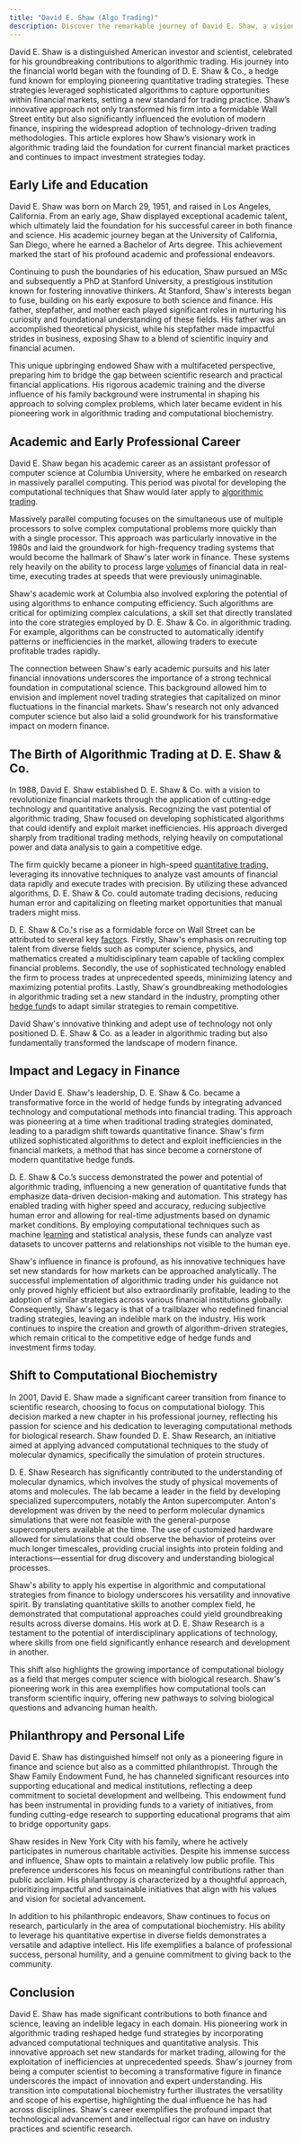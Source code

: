```yaml
---
title: "David E. Shaw (Algo Trading)"
description: Discover the remarkable journey of David E. Shaw, a visionary American investor and scientist renowned for his groundbreaking contributions to algorithmic trading. Founding D. E. Shaw & Co., his innovative quantitative strategies revolutionized the financial markets, influencing the evolution of modern finance and inspiring widespread adoption of technology-driven trading methodologies. Explore Shaw's legacy as a pioneer who transformed Wall Street with advanced algorithms, setting new standards for trading practices and continually impacting investment strategies today.
---
```






David E. Shaw is a distinguished American investor and scientist, celebrated for his groundbreaking contributions to algorithmic trading. His journey into the financial world began with the founding of D. E. Shaw & Co., a hedge fund known for employing pioneering quantitative trading strategies. These strategies leveraged sophisticated algorithms to capture opportunities within financial markets, setting a new standard for trading practice. Shaw’s innovative approach not only transformed his firm into a formidable Wall Street entity but also significantly influenced the evolution of modern finance, inspiring the widespread adoption of technology-driven trading methodologies. This article explores how Shaw’s visionary work in algorithmic trading laid the foundation for current financial market practices and continues to impact investment strategies today.


## Early Life and Education

David E. Shaw was born on March 29, 1951, and raised in Los Angeles, California. From an early age, Shaw displayed exceptional academic talent, which ultimately laid the foundation for his successful career in both finance and science. His academic journey began at the University of California, San Diego, where he earned a Bachelor of Arts degree. This achievement marked the start of his profound academic and professional endeavors.

Continuing to push the boundaries of his education, Shaw pursued an MSc and subsequently a PhD at Stanford University, a prestigious institution known for fostering innovative thinkers. At Stanford, Shaw's interests began to fuse, building on his early exposure to both science and finance. His father, stepfather, and mother each played significant roles in nurturing his curiosity and foundational understanding of these fields. His father was an accomplished theoretical physicist, while his stepfather made impactful strides in business, exposing Shaw to a blend of scientific inquiry and financial acumen.

This unique upbringing endowed Shaw with a multifaceted perspective, preparing him to bridge the gap between scientific research and practical financial applications. His rigorous academic training and the diverse influence of his family background were instrumental in shaping his approach to solving complex problems, which later became evident in his pioneering work in algorithmic trading and computational biochemistry.


## Academic and Early Professional Career

David E. Shaw began his academic career as an assistant professor of computer science at Columbia University, where he embarked on research in massively parallel computing. This period was pivotal for developing the computational techniques that Shaw would later apply to [algorithmic trading](/wiki/algorithmic-trading).

Massively parallel computing focuses on the simultaneous use of multiple processors to solve complex computational problems more quickly than with a single processor. This approach was particularly innovative in the 1980s and laid the groundwork for high-frequency trading systems that would become the hallmark of Shaw's later work in finance. These systems rely heavily on the ability to process large [volume](/wiki/volume-trading-strategy)s of financial data in real-time, executing trades at speeds that were previously unimaginable.

Shaw's academic work at Columbia also involved exploring the potential of using algorithms to enhance computing efficiency. Such algorithms are critical for optimizing complex calculations, a skill set that directly translated into the core strategies employed by D. E. Shaw & Co. in algorithmic trading. For example, algorithms can be constructed to automatically identify patterns or inefficiencies in the market, allowing traders to execute profitable trades rapidly.

The connection between Shaw's early academic pursuits and his later financial innovations underscores the importance of a strong technical foundation in computational science. This background allowed him to envision and implement novel trading strategies that capitalized on minor fluctuations in the financial markets. Shaw's research not only advanced computer science but also laid a solid groundwork for his transformative impact on modern finance.


## The Birth of Algorithmic Trading at D. E. Shaw & Co.

In 1988, David E. Shaw established D. E. Shaw & Co. with a vision to revolutionize financial markets through the application of cutting-edge technology and quantitative analysis. Recognizing the vast potential of algorithmic trading, Shaw focused on developing sophisticated algorithms that could identify and exploit market inefficiencies. His approach diverged sharply from traditional trading methods, relying heavily on computational power and data analysis to gain a competitive edge.

The firm quickly became a pioneer in high-speed [quantitative trading](/wiki/quantitative-trading), leveraging its innovative techniques to analyze vast amounts of financial data rapidly and execute trades with precision. By utilizing these advanced algorithms, D. E. Shaw & Co. could automate trading decisions, reducing human error and capitalizing on fleeting market opportunities that manual traders might miss.

D. E. Shaw & Co.'s rise as a formidable force on Wall Street can be attributed to several key [factor](/wiki/factor-investing)s. Firstly, Shaw's emphasis on recruiting top talent from diverse fields such as computer science, physics, and mathematics created a multidisciplinary team capable of tackling complex financial problems. Secondly, the use of sophisticated technology enabled the firm to process trades at unprecedented speeds, minimizing latency and maximizing potential profits. Lastly, Shaw's groundbreaking methodologies in algorithmic trading set a new standard in the industry, prompting other [hedge fund](/wiki/hedge-fund-trading-strategies)s to adapt similar strategies to remain competitive.

David Shaw's innovative thinking and adept use of technology not only positioned D. E. Shaw & Co. as a leader in algorithmic trading but also fundamentally transformed the landscape of modern finance.


## Impact and Legacy in Finance

Under David E. Shaw's leadership, D. E. Shaw & Co. became a transformative force in the world of hedge funds by integrating advanced technology and computational methods into financial trading. This approach was pioneering at a time when traditional trading strategies dominated, leading to a paradigm shift towards quantitative finance. Shaw's firm utilized sophisticated algorithms to detect and exploit inefficiencies in the financial markets, a method that has since become a cornerstone of modern quantitative hedge funds.

D. E. Shaw & Co.’s success demonstrated the power and potential of algorithmic trading, influencing a new generation of quantitative funds that emphasize data-driven decision-making and automation. This strategy has enabled trading with higher speed and accuracy, reducing subjective human error and allowing for real-time adjustments based on dynamic market conditions. By employing computational techniques such as machine l[earning](/wiki/earning-announcement) and statistical analysis, these funds can analyze vast datasets to uncover patterns and relationships not visible to the human eye.

Shaw's influence in finance is profound, as his innovative techniques have set new standards for how markets can be approached analytically. The successful implementation of algorithmic trading under his guidance not only proved highly efficient but also extraordinarily profitable, leading to the adoption of similar strategies across various financial institutions globally. Consequently, Shaw's legacy is that of a trailblazer who redefined financial trading strategies, leaving an indelible mark on the industry. His work continues to inspire the creation and growth of algorithm-driven strategies, which remain critical to the competitive edge of hedge funds and investment firms today.


## Shift to Computational Biochemistry

In 2001, David E. Shaw made a significant career transition from finance to scientific research, choosing to focus on computational biology. This decision marked a new chapter in his professional journey, reflecting his passion for science and his dedication to leveraging computational methods for biological research. Shaw founded D. E. Shaw Research, an initiative aimed at applying advanced computational techniques to the study of molecular dynamics, specifically the simulation of protein structures.

D. E. Shaw Research has significantly contributed to the understanding of molecular dynamics, which involves the study of physical movements of atoms and molecules. The lab became a leader in the field by developing specialized supercomputers, notably the Anton supercomputer. Anton's development was driven by the need to perform molecular dynamics simulations that were not feasible with the general-purpose supercomputers available at the time. The use of customized hardware allowed for simulations that could observe the behavior of proteins over much longer timescales, providing crucial insights into protein folding and interactions—essential for drug discovery and understanding biological processes.

Shaw's ability to apply his expertise in algorithmic and computational strategies from finance to biology underscores his versatility and innovative spirit. By translating quantitative skills to another complex field, he demonstrated that computational approaches could yield groundbreaking results across diverse domains. His work at D. E. Shaw Research is a testament to the potential of interdisciplinary applications of technology, where skills from one field significantly enhance research and development in another.

This shift also highlights the growing importance of computational biology as a field that merges computer science with biological research. Shaw's pioneering work in this area exemplifies how computational tools can transform scientific inquiry, offering new pathways to solving biological questions and advancing human health.


## Philanthropy and Personal Life

David E. Shaw has distinguished himself not only as a pioneering figure in finance and science but also as a committed philanthropist. Through the Shaw Family Endowment Fund, he has channeled significant resources into supporting educational and medical institutions, reflecting a deep commitment to societal development and wellbeing. This endowment fund has been instrumental in providing funds to a variety of initiatives, from funding cutting-edge research to supporting educational programs that aim to bridge opportunity gaps.

Shaw resides in New York City with his family, where he actively participates in numerous charitable activities. Despite his immense success and influence, Shaw opts to maintain a relatively low public profile. This preference underscores his focus on meaningful contributions rather than public acclaim. His philanthropy is characterized by a thoughtful approach, prioritizing impactful and sustainable initiatives that align with his values and vision for societal advancement.

In addition to his philanthropic endeavors, Shaw continues to focus on research, particularly in the area of computational biochemistry. His ability to leverage his quantitative expertise in diverse fields demonstrates a versatile and adaptive intellect. His life exemplifies a balance of professional success, personal humility, and a genuine commitment to giving back to the community.


## Conclusion

David E. Shaw has made significant contributions to both finance and science, leaving an indelible legacy in each domain. His pioneering work in algorithmic trading reshaped hedge fund strategies by incorporating advanced computational techniques and quantitative analysis. This innovative approach set new standards for market trading, allowing for the exploitation of inefficiencies at unprecedented speeds. Shaw's journey from being a computer scientist to becoming a transformative figure in finance underscores the impact of innovation and expert understanding. His transition into computational biochemistry further illustrates the versatility and scope of his expertise, highlighting the dual influence he has had across disciplines. Shaw's career exemplifies the profound impact that technological advancement and intellectual rigor can have on industry practices and scientific research.


